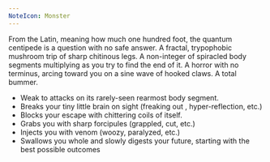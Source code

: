 ```yaml
---
NoteIcon: Monster
---
```

From the Latin, meaning how much one hundred foot, the quantum centipede is a question with no safe answer. A fractal, trypophobic mushroom trip of sharp chitinous legs. A non-integer of spiracled body segments multiplying as you try to find the end of it. A horror with no terminus, arcing toward you on a sine wave of hooked claws. A total bummer.

- Weak to attacks on its rarely-seen rearmost body segment.
- Breaks your tiny little brain on sight (freaking out , hyper-reflection, etc.)
- Blocks your escape with chittering coils of itself.
- Grabs you with sharp forcipules (grappled, cut, etc.)
- Injects you with venom (woozy, paralyzed, etc.)
- Swallows you whole and slowly digests your future, starting with the best possible outcomes